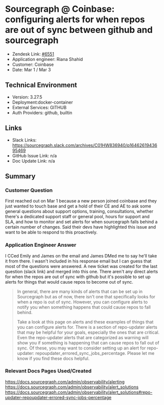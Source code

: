 
# Sourcegraph @ Coinbase: configuring alerts for when repos are out of sync between github and sourcegraph <!-- Ticket Title  Hint: include keywords to make it searchable -->

- Zendesk Link: [#6551](https://sourcegraph.zendesk.com/agent/tickets/6551)
- Application engineer: Riana Shahid
- Customer: Coinbase <!-- Redact if this contains personally identifying information -->
- Date: Mar 1 / Mar 3

<!-- Data populated from integration, speak to Ben Gordon or Michael Bali if not working -->
<!-- During Internal team trial, fill missing data manually (we are waiting for all data to sync) -->

## Technical Environment
- Version: ​3.27.5
- Deployment:docker-container
- External Services: GITHUB
- Auth Providers: github, builtin


## Links
<!-- Data for application engineer manual entry -->
- Slack Links: https://sourcegraph.slack.com/archives/C01HW836940/p1646261943695469
- GitHub Issue Link: n/a
- Doc Update Link: n/a

## Summary
### Customer Question
First reached out on Mar 1 because a new person joined coinbase and they just wanted to touch base and get a hold of their CE and AE to ask some general questions about support options, training, consultations, whether there's a dedicated support staff or general pool, hours for support and SLA, and how to monitor and set alerts for when sourcegraph falls behind a certain number of changes. Said their devs have highlighted this issue and want to be able to respond to this proactively. 
### Application Engineer Answer
I CCed Emily and James on the email and James DMed me to say he'll take it from there. I wasn't included in his response email but I can guess that most of the questions were answered. A new ticket was created for the last question (slack link) and merged into this one. 
There aren't any direct alerts for when the repos are out of sync with github but it's possible to set up alerts for things that would cause repos to become out of sync. 
>In general, there are many kinds of alerts that can be set up in Sourcegraph but as of now, there isn't one that specifically looks for when a repo is out of sync. However, you can configure alerts to notify you when something happens that could cause repos to fall behind.
> 
>Take a look at this page on alerts and these examples of things that you can configure alerts for. There is a section of repo-updater alerts that may be helpful for your goals, especially the ones that are critical.  Even the repo-updater alerts that are categorized as warning will show you if something is happening that can cause repos to fall out of sync. Of these, you may want to consider setting up an alert for repo-updater: repoupdater_errored_sync_jobs_percentage. Please let me know if you find these docs helpful.
### Relevant Docs Pages Used/Created
https://docs.sourcegraph.com/admin/observability/alerting <br /> 
https://docs.sourcegraph.com/admin/observability/alert_solutions <br />
https://docs.sourcegraph.com/admin/observability/alert_solutions#repo-updater-repoupdater-errored-sync-jobs-percentage
<!-- Once complete, upload a copy to https://github.com/sourcegraph/support-tools-internal/tree/main/resolved-tickets as a .md file -->
<!-- Name the file 6551.md -->
